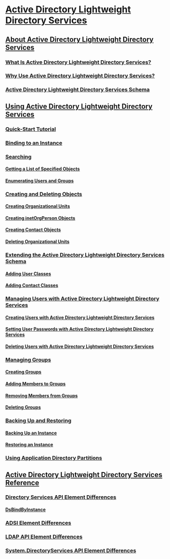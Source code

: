 # [Active Directory Lightweight Directory Services](active-directory-lightweight-directory-services.md)
## [About Active Directory Lightweight Directory Services](about-active-directory-lightweight-directory-services.md)
### [What Is Active Directory Lightweight Directory Services?](what-is-active-directory-lightweight-directory-services.md)
### [Why Use Active Directory Lightweight Directory Services?](why-use-active-directory-lightweight-directory-services-.md)
### [Active Directory Lightweight Directory Services Schema](active-directory-lightweight-directory-services-schema.md)
## [Using Active Directory Lightweight Directory Services](using-active-directory-lightweight-directory-services.md)
### [Quick-Start Tutorial](quick-start-tutorial.md)
### [Binding to an Instance](binding-to-an-instance.md)
### [Searching](searching.md)
#### [Getting a List of Specified Objects](getting-a-list-of-specified-objects.md)
#### [Enumerating Users and Groups](enumerating-users-and-groups.md)
### [Creating and Deleting Objects](creating-and-deleting-objects.md)
#### [Creating Organizational Units](creating-organizational-units.md)
#### [Creating inetOrgPerson Objects](creating-inetorgperson-objects.md)
#### [Creating Contact Objects](creating-contact-objects.md)
#### [Deleting Organizational Units](deleting-organizational-units.md)
### [Extending the Active Directory Lightweight Directory Services Schema](extending-the-active-directory-lightweight-directory-services-schema.md)
#### [Adding User Classes](adding-user-classes.md)
#### [Adding Contact Classes](adding-contact-classes.md)
### [Managing Users with Active Directory Lightweight Directory Services](managing-users.md)
#### [Creating Users with Active Directory Lightweight Directory Services](creating-users.md)
#### [Setting User Passwords with Active Directory Lightweight Directory Services](setting-user-passwords.md)
#### [Deleting Users with Active Directory Lightweight Directory Services](deleting-users.md)
### [Managing Groups](managing-groups.md)
#### [Creating Groups](creating-groups.md)
#### [Adding Members to Groups](adding-members-to-groups.md)
#### [Removing Members from Groups](removing-members-from-groups.md)
#### [Deleting Groups](deleting-groups.md)
### [Backing Up and Restoring](backing-up-and-restoring.md)
#### [Backing Up an Instance](backing-up-an-instance.md)
#### [Restoring an Instance](restoring-an-instance.md)
### [Using Application Directory Partitions](using-application-directory-partitions.md)
## [Active Directory Lightweight Directory Services Reference](active-directory-lightweight-directory-services-reference.md)
### [Directory Services API Element Differences](directory-services-api-element-differences.md)
#### [DsBindByInstance](dsbindbyinstance.md)
### [ADSI Element Differences](adsi-element-differences.md)
### [LDAP API Element Differences](ldap-api-element-differences.md)
### [System.DirectoryServices API Element Differences](system-directoryservices-api-element-differences.md)

